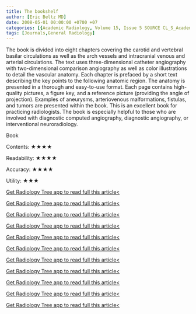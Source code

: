 ```yaml
---
title: The bookshelf
author: [Eric Beltz MD]
date: 2008-05-01 00:00:00 +0700 +07
categories: [{Academic Radiology, Volume 15, Issue 5 SOURCE CL_S_AcademicRadiologyVolume15Issue5 1}]
tags: [Journals,General Radiology]
---
```

The book is divided into eight chapters covering the carotid and vertebral basilar circulations as well as the arch vessels and intracranial venous and arterial circulations. The text uses three-dimensional catheter angiography with two-dimensional comparison angiography as well as color illustrations to detail the vascular anatomy. Each chapter is prefaced by a short text describing the key points to the following anatomic region. The anatomy is presented in a thorough and easy-to-use format. Each page contains high-quality pictures, a figure key, and a reference picture (providing the angle of projection). Examples of aneurysms, arteriovenous malformations, fistulas, and tumors are presented within the book. This is an excellent book for practicing radiologists. The book is especially helpful to those who are involved with diagnostic computed angiography, diagnostic angiography, or interventional neuroradiology.

Book

Contents: ★★★★

Readability: ★★★★

Accuracy: ★★★★

Utility: ★★★

[Get Radiology Tree app to read full this article<](https://clinicalpub.com/app)

[Get Radiology Tree app to read full this article<](https://clinicalpub.com/app)

[Get Radiology Tree app to read full this article<](https://clinicalpub.com/app)

[Get Radiology Tree app to read full this article<](https://clinicalpub.com/app)

[Get Radiology Tree app to read full this article<](https://clinicalpub.com/app)

[Get Radiology Tree app to read full this article<](https://clinicalpub.com/app)

[Get Radiology Tree app to read full this article<](https://clinicalpub.com/app)

[Get Radiology Tree app to read full this article<](https://clinicalpub.com/app)

[Get Radiology Tree app to read full this article<](https://clinicalpub.com/app)

[Get Radiology Tree app to read full this article<](https://clinicalpub.com/app)

[Get Radiology Tree app to read full this article<](https://clinicalpub.com/app)